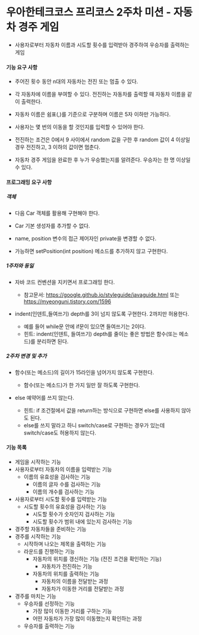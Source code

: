 # 우아한테크코스 프리코스 2주차 미션 - 자동차 경주 게임


+ 사용자로부터 자동차 이름과 시도할 횟수를 입력받아 경주하여 우승자를 출력하는 게임

#### 기능 요구 사항


 + 주어진 횟수 동안 n대의 자동차는 전진 또는 멈출 수 있다.
 
 
 + 각 자동차에 이름을 부여할 수 있다. 전진하는 자동차를 출력할 때 자동차 이름을 같이 출력한다.
    

 + 자동차 이름은 쉼표(,)를 기준으로 구분하며 이름은 5자 이하만 가능하다.
 

 + 사용자는 몇 번의 이동을 할 것인지를 입력할 수 있어야 한다.


 + 전진하는 조건은 0에서 9 사이에서 random 값을 구한 후 random 값이 4 이상일 경우 전진하고, 3 이하의 값이면 멈춘다.


 + 자동차 경주 게임을 완료한 후 누가 우승했는지를 알려준다. 우승자는 한 명 이상일 수 있다.
 

#### 프로그래밍 요구 사항
##### 객체


 + 다음 Car 객체를 활용해 구현해야 한다.
    
    
 + Car 기본 생성자를 추가할 수 없다.
    
    
 + name, position 변수의 접근 제어자인 private을 변경할 수 없다.
 
 
 + 가능하면 setPosition(int position) 메소드를 추가하지 않고 구현한다.
 
##### 1주차와 동일


 + 자바 코드 컨벤션을 지키면서 프로그래밍 한다.  
    + 참고문서: <https://google.github.io/styleguide/javaguide.html> 또는 <https://myeonguni.tistory.com/1596> 
    
    
 + indent(인덴트,들여쓰기) depth를 3이 넘지 않도록 구현한다. 2까지만 허용한다.
    + 예를 들어 while문 안에 if문이 있으면 들여쓰기는 2이다.
    + 힌트: indent(인덴트, 들여쓰기) depth를 줄이는 좋은 방법은 함수(또는 메소드)를 분리하면 된다.

##### 2주차 변경 및 추가


 + 함수(또는 메소드)의 길이가 15라인을 넘어가지 않도록 구현한다.  
    + 함수(또는 메소드)가 한 가지 일만 잘 하도록 구현한다.
    
    
 + else 예약어를 쓰지 않는다.
    + 힌트: if 조건절에서 값을 return하는 방식으로 구현하면 else를 사용하지 않아도 된다.
    + else를 쓰지 말라고 하니 switch/case로 구현하는 경우가 있는데 switch/case도 허용하지 않는다.

#### 기능 목록


 + 게임을 시작하는 기능
 + 사용자로부터 자동차의 이름을 입력받는 기능
     + 이름의 유효성을 검사하는 기능
         + 이름의 글자 수를 검사하는 기능
        + 이름의 개수를 검사하는 기능
 + 사용자로부터 시도할 횟수를 입력받는 기능
     + 시도할 횟수의 유효성을 검사하는 기능
         + 시도할 횟수가 숫자인지 검사하는 기능
        + 시도할 횟수가 범위 내에 있는지 검사하는 기능
 + 경주할 자동차들을 준비하는 기능
 + 경주를 시작하는 기능
     + 시작하며 나오는 제목을 출력하는 기능
     + 라운드를 진행하는 기능
         + 자동차의 위치를 갱신하는 기능 (전진 조건을 확인하는 기능)
             + 자동차가 전진하는 기능
         + 자동차의 위치를 출력하는 기능
             + 자동차의 이름을 전달받는 과정
             + 자동차가 이동한 거리를 전달받는 과정
 + 경주를 마치는 기능
     + 우승자를 선정하는 기능
         + 가장 많이 이동한 거리를 구하는 기능
        + 어떤 자동차가 가장 많이 이동했는지 확인하는 과정
     + 우승자를 출력하는 기능
